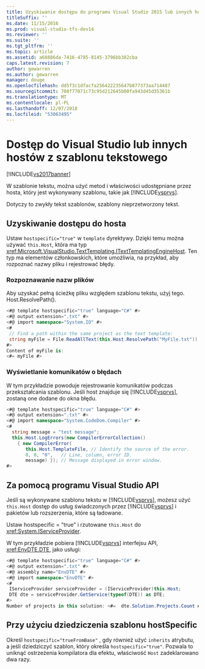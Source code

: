 ```yaml
---
title: Uzyskiwanie dostępu do programu Visual Studio 2015 lub innych hostów z szablonu tekstu | Dokumentacja firmy Microsoft
titleSuffix: ''
ms.date: 11/15/2016
ms.prod: visual-studio-tfs-dev14
ms.reviewer: ''
ms.suite: ''
ms.tgt_pltfrm: ''
ms.topic: article
ms.assetid: a68886da-7416-4785-8145-3796bb382cba
caps.latest.revision: 7
author: gewarren
ms.author: gewarren
manager: douge
ms.openlocfilehash: dd5f3c1dfacfa256422235647b877373aa714487
ms.sourcegitcommit: 708f77071c73c95d212645b00fa943d45d35361b
ms.translationtype: MT
ms.contentlocale: pl-PL
ms.lasthandoff: 12/07/2018
ms.locfileid: "53063495"
---
```

# <a name="accessing-visual-studio-or-other-hosts-from-a-text-template"></a>Dostęp do Visual Studio lub innych hostów z szablonu tekstowego
[!INCLUDE[vs2017banner](../includes/vs2017banner.md)]

W szablonie tekstu, można użyć metod i właściwości udostępniane przez hosta, który jest wykonywany szablonu, takie jak [!INCLUDE[vsprvs](../includes/vsprvs-md.md)].

 Dotyczy to zwykły tekst szablonów, szablony nieprzetworzony tekst.

## <a name="obtaining-access-to-the-host"></a>Uzyskiwanie dostępu do hosta
 Ustaw `hostspecific="true"` w `template` dyrektywy. Dzięki temu można używać `this.Host`, która ma typ <xref:Microsoft.VisualStudio.TextTemplating.ITextTemplatingEngineHost>. Ten typ ma elementów członkowskich, które umożliwia, na przykład, aby rozpoznać nazwy pliku i rejestrować błędy.

### <a name="resolving-file-names"></a>Rozpoznawanie nazw plików
 Aby uzyskać pełną ścieżkę pliku względem szablonu tekstu, użyj tego. Host.ResolvePath().

```csharp
<#@ template hostspecific="true" language="C#" #>
<#@ output extension=".txt" #>
<#@ import namespace="System.IO" #>
<#
 // Find a path within the same project as the text template:
 string myFile = File.ReadAllText(this.Host.ResolvePath("MyFile.txt"));
#>
Content of myFile is:
<#= myFile #>

```

### <a name="displaying-error-messages"></a>Wyświetlanie komunikatów o błędach
 W tym przykładzie powoduje rejestrowanie komunikatów podczas przekształcania szablonu. Jeśli host znajduje się [!INCLUDE[vsprvs](../includes/vsprvs-md.md)], zostaną one dodane do okna błędu.

```csharp
<#@ template hostspecific="true" language="C#" #>
<#@ output extension=".txt" #>
<#@ import namespace="System.CodeDom.Compiler" #>
<#
  string message = "test message";
  this.Host.LogErrors(new CompilerErrorCollection()
    { new CompilerError(
       this.Host.TemplateFile, // Identify the source of the error.
       0, 0, "0",   // Line, column, error ID.
       message) }); // Message displayed in error window.
#>

```

## <a name="using-the-visual-studio-api"></a>Za pomocą programu Visual Studio API
 Jeśli są wykonywane szablonu tekstu w [!INCLUDE[vsprvs](../includes/vsprvs-md.md)], możesz użyć `this.Host` dostęp do usług świadczonych przez [!INCLUDE[vsprvs](../includes/vsprvs-md.md)] i pakietów lub rozszerzenia, które są ładowane.

 Ustaw hostspecific = "true" i rzutowane `this.Host` do <xref:System.IServiceProvider>.

 W tym przykładzie pobiera [!INCLUDE[vsprvs](../includes/vsprvs-md.md)] interfejsu API, <xref:EnvDTE.DTE>, jako usługi:

```csharp
<#@ template hostspecific="true" language="C#" #>
<#@ output extension=".txt" #>
<#@ assembly name="EnvDTE" #>
<#@ import namespace="EnvDTE" #>
<#
 IServiceProvider serviceProvider = (IServiceProvider)this.Host;
 DTE dte = serviceProvider.GetService(typeof(DTE)) as DTE;
#>
Number of projects in this solution: <#=  dte.Solution.Projects.Count #>

```

## <a name="using-hostspecific-with-template-inheritance"></a>Przy użyciu dziedziczenia szablonu hostSpecific
 Określ `hostspecific="trueFromBase"` , gdy również użyć `inherits` atrybutu, a jeśli dziedziczyć szablon, który określa `hostspecific="true"`. Pozwala to uniknąć ostrzeżenia kompilatora dla efektu, właściwość `Host` zadeklarowano dwa razy.
